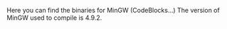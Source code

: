 Here you can find the binaries for MinGW (CodeBlocks...)
The version of MinGW used to compile is 4.9.2.
